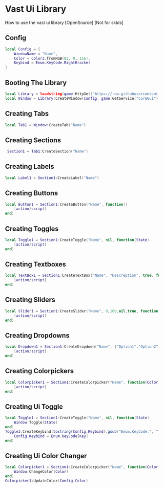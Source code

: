 # Vast Ui Library
How to use the vast ui library [OpenSource] [Not for skids]

## Config
```lua
local Config = {
    WindowName = "Name",
	Color = Color3.fromRGB(83, 0, 156),
	Keybind = Enum.KeyCode.RightBracket
}
```

## Booting The Library
``` lua
local Library = loadstring(game:HttpGet("https://raw.githubusercontent.com/tokevlone/Vast/Ui-Lib/Library"))()
local Window = Library:CreateWindow(Config, game:GetService("CoreGui"))
```

## Creating Tabs
```lua
local Tab1 = Window:CreateTab("Name")
```

## Creating Sections
```lua
 Section1 = Tab1:CreateSection("Name")
```

## Creating Labels
```lua
local Label1 = Section1:CreateLabel("Name")
```

## Creating Buttons
```lua
local Button1 = Section1:CreateButton("Name", function()
	[action/script]
end)
```

## Creating Toggles
```lua
local Toggle1 = Section1:CreateToggle("Name", nil, function(State)
	[action/script]
end)
```

## Creating Textboxes
```lua
local TextBox1 = Section1:CreateTextBox("Name", "Descreption", true, function(Value)
	[action/script]
end)
```

## Creating Sliders
```lua
local Slider1 = Section1:CreateSlider("Name", 0,100,nil,true, function(Value)
	[action/script]
end)
```

## Creating Dropdowns
```lua
local Dropdown1 = Section1:CreateDropdown("Name", {"Option1","Option2","Option3"}, function(String)
	[action/script]
end)
```

## Creating Colorpickers
```lua
local Colorpicker1 = Section1:CreateColorpicker("Name", function(Color)
	[action/script]
end)
```


## Creating Ui Toggle
```lua
local Toggle1 = Section1:CreateToggle("Name", nil, function(State)
	Window:Toggle(State)
end)
Toggle3:CreateKeybind(tostring(Config.Keybind):gsub("Enum.KeyCode.", ""), function(Key)
	Config.Keybind = Enum.KeyCode[Key]
end)
```

## Creating Ui Color Changer
```lua
local Colorpicker1 = Section1:CreateColorpicker("Name", function(Color)
	Window:ChangeColor(Color)
end)
Colorpicker1:UpdateColor(Config.Color)
```
